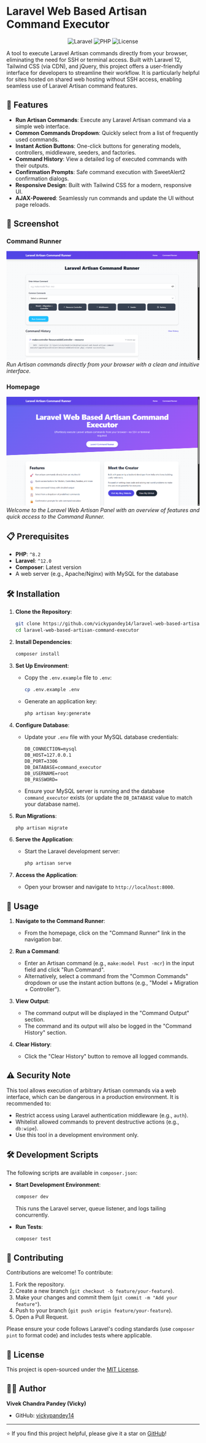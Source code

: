 # Laravel Web Based Artisan Command Executor

<p align="center">
  <img src="https://img.shields.io/badge/Laravel-12.x-red" alt="Laravel">
  <img src="https://img.shields.io/badge/PHP-%5E8.2-blue" alt="PHP">
  <img src="https://img.shields.io/badge/license-MIT-green" alt="License">
</p>

A tool to execute Laravel Artisan commands directly from your browser, eliminating the need for SSH or terminal access. Built with Laravel 12, Tailwind CSS (via CDN), and jQuery, this project offers a user-friendly interface for developers to streamline their workflow. It is particularly helpful for sites hosted on shared web hosting without SSH access, enabling seamless use of Laravel Artisan command features.

## 🚀 Features

- **Run Artisan Commands**: Execute any Laravel Artisan command via a simple web interface.
- **Common Commands Dropdown**: Quickly select from a list of frequently used commands.
- **Instant Action Buttons**: One-click buttons for generating models, controllers, middleware, seeders, and factories.
- **Command History**: View a detailed log of executed commands with their outputs.
- **Confirmation Prompts**: Safe command execution with SweetAlert2 confirmation dialogs.
- **Responsive Design**: Built with Tailwind CSS for a modern, responsive UI.
- **AJAX-Powered**: Seamlessly run commands and update the UI without page reloads.

## 📸 Screenshot

### Command Runner
![Command Runner Screenshot](./public/screenshots/laravel-web-based-artisan-command-executor-2.png)  
*Run Artisan commands directly from your browser with a clean and intuitive interface.*

### Homepage
![Homepage Screenshot](./public/screenshots/laravel-web-based-artisan-command-executor.png)  
*Welcome to the Laravel Web Artisan Panel with an overview of features and quick access to the Command Runner.*

## 📋 Prerequisites

- **PHP**: `^8.2`
- **Laravel**: `^12.0`
- **Composer**: Latest version
- A web server (e.g., Apache/Nginx) with MySQL for the database

## 🛠️ Installation

1. **Clone the Repository**:
   ```bash
   git clone https://github.com/vickypandey14/laravel-web-based-artisan-command-executor.git
   cd laravel-web-based-artisan-command-executor
   ```

2. **Install Dependencies**:
   ```bash
   composer install
   ```

3. **Set Up Environment**:
   - Copy the `.env.example` file to `.env`:
     ```bash
     cp .env.example .env
     ```
   - Generate an application key:
     ```bash
     php artisan key:generate
     ```

4. **Configure Database**:
   - Update your `.env` file with your MySQL database credentials:
     ```
     DB_CONNECTION=mysql
     DB_HOST=127.0.0.1
     DB_PORT=3306
     DB_DATABASE=command_executor
     DB_USERNAME=root
     DB_PASSWORD=
     ```
   - Ensure your MySQL server is running and the database `command_executor` exists (or update the `DB_DATABASE` value to match your database name).

5. **Run Migrations**:
   ```bash
   php artisan migrate
   ```

6. **Serve the Application**:
   - Start the Laravel development server:
     ```bash
     php artisan serve
     ```

7. **Access the Application**:
   - Open your browser and navigate to `http://localhost:8000`.

## 📖 Usage

1. **Navigate to the Command Runner**:
   - From the homepage, click on the "Command Runner" link in the navigation bar.

2. **Run a Command**:
   - Enter an Artisan command (e.g., `make:model Post -mcr`) in the input field and click "Run Command".
   - Alternatively, select a command from the "Common Commands" dropdown or use the instant action buttons (e.g., "Model + Migration + Controller").

3. **View Output**:
   - The command output will be displayed in the "Command Output" section.
   - The command and its output will also be logged in the "Command History" section.

4. **Clear History**:
   - Click the "Clear History" button to remove all logged commands.

## ⚠️ Security Note

This tool allows execution of arbitrary Artisan commands via a web interface, which can be dangerous in a production environment. It is recommended to:
- Restrict access using Laravel authentication middleware (e.g., `auth`).
- Whitelist allowed commands to prevent destructive actions (e.g., `db:wipe`).
- Use this tool in a development environment only.

## 🛠️ Development Scripts

The following scripts are available in `composer.json`:

- **Start Development Environment**:
  ```bash
  composer dev
  ```
  This runs the Laravel server, queue listener, and logs tailing concurrently.

- **Run Tests**:
  ```bash
  composer test
  ```

## 🤝 Contributing

Contributions are welcome! To contribute:

1. Fork the repository.
2. Create a new branch (`git checkout -b feature/your-feature`).
3. Make your changes and commit them (`git commit -m "Add your feature"`).
4. Push to your branch (`git push origin feature/your-feature`).
5. Open a Pull Request.

Please ensure your code follows Laravel's coding standards (use `composer pint` to format code) and includes tests where applicable.

## 📜 License

This project is open-sourced under the [MIT License](LICENSE).

## 👨‍💻 Author

**Vivek Chandra Pandey (Vicky)**  
- GitHub: [vickypandey14](https://github.com/vickypandey14)

---

⭐ If you find this project helpful, please give it a star on [GitHub](https://github.com/vickypandey14/laravel-web-based-artisan-command-executor)!
